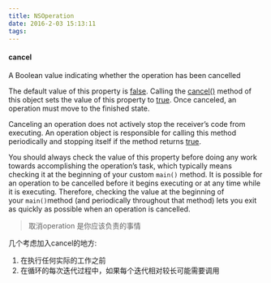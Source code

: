 ```yaml
---
title: NSOperation
date: 2016-2-03 15:13:11
tags:
---
```






#### cancel

A Boolean value indicating whether the operation has been cancelled

The default value of this property is [false](apple-reference-documentation://hsgzyHrlAT). Calling the [cancel()](apple-reference-documentation://hsOwwt40xm) method of this object sets the value of this property to [true](apple-reference-documentation://hssD4Kc5Ce). Once canceled, an operation must move to the finished state.

Canceling an operation does not actively stop the receiver’s code from executing. An operation object is responsible for calling this method periodically and stopping itself if the method returns [true](apple-reference-documentation://hssD4Kc5Ce).

You should always check the value of this property before doing any work towards accomplishing the operation’s task, which typically means checking it at the beginning of your custom `main()` method. It is possible for an operation to be cancelled before it begins executing or at any time while it is executing. Therefore, checking the value at the beginning of your `main()`method (and periodically throughout that method) lets you exit as quickly as possible when an operation is cancelled.


> 取消operation 是你应该负责的事情

几个考虑加入cancel的地方:
1. 在执行任何实际的工作之前
2. 在循环的每次迭代过程中，如果每个迭代相对较长可能需要调用
